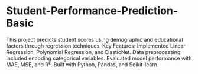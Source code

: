 # Student-Performance-Prediction-Basic
This project predicts student scores using demographic and educational factors through regression techniques. Key Features: Implemented Linear Regression, Polynomial Regression, and ElasticNet. Data preprocessing included encoding categorical variables. Evaluated model performance with MAE, MSE, and R². Built with Python, Pandas, and Scikit-learn.
